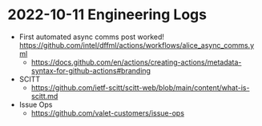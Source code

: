 # 2022-10-11 Engineering Logs

- First automated async comms post worked! https://github.com/intel/dffml/actions/workflows/alice_async_comms.yml
  - https://docs.github.com/en/actions/creating-actions/metadata-syntax-for-github-actions#branding
- SCITT
  - https://github.com/ietf-scitt/scitt-web/blob/main/content/what-is-scitt.md
- Issue Ops
  - https://github.com/valet-customers/issue-ops